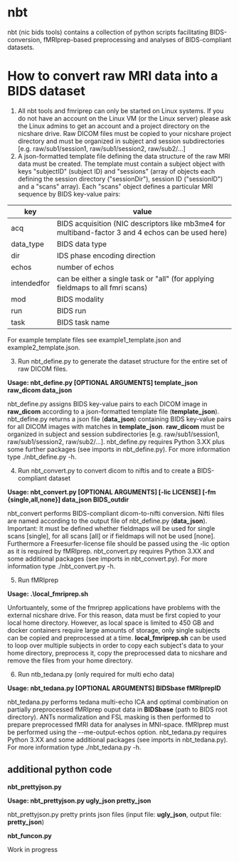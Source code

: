 # nbt

nbt (nic bids tools) contains a collection of python scripts facilitating BIDS-conversion, fMRIprep-based preprocessing and analyses of BIDS-compliant datasets.

# How to convert raw MRI data into a BIDS dataset  

1. All nbt tools and fmriprep can only be started on Linux systems. If you do not have an account on the Linux VM (or the Linux server) please ask the Linux admins to get an account and a project directory on the nicshare drive. Raw DICOM files must be copied to your nicshare project directory and must be organized in subject and session subdirectories [e.g. raw/sub1/session1, raw/sub1/session2, raw/sub2/...]
2. A json-formatted template file defining the data structure of the raw MRI data must be created. The template must contain a subject object with keys "subjectID" (subject ID) and "sessions" (array of objects each defining the session directory ("sessionDir"), session ID ("sessionID") and a "scans" array). Each "scans" object defines a particular MRI sequence by BIDS key-value pairs:

|key|value|
|---|-----|
|acq|BIDS acquisition (NIC descriptors like mb3me4 for multiband-factor 3 and 4 echos can be used here)|
|data_type|BIDS data type|
|dir|IDS phase encoding direction|
|echos|number of echos|
|intendedfor|can be either a single task or "all" (for applying fieldmaps to all fmri scans)|
|mod|BIDS modality|
|run|BIDS run|
|task|BIDS task name|

For example template files see example1_template.json and example2_template.json.

3. Run nbt_define.py to generate the dataset structure for the entire set of raw DICOM files.

**Usage: nbt_define.py [OPTIONAL ARGUMENTS] template_json  raw_dicom data_json**

nbt_define.py assigns BIDS key-value pairs to each DICOM image in **raw_dicom** according to a json-formatted template file (**template_json**). nbt_define.py returns a json file (**data_json**) containing BIDS key-value pairs for all DICOM images with matches in **template_json**. **raw_dicom** must be organized in subject and session subdirectories [e.g. raw/sub1/session1, raw/sub1/session2, raw/sub2/...]. nbt_define.py requires Python 3.XX plus some further packages (see imports in nbt_define.py). For more information type ./nbt_define.py -h.

4. Run nbt_convert.py to convert dicom to niftis and to create a BIDS-compliant dataset  

**Usage: nbt_convert.py [OPTIONAL ARGUMENTS] [-lic LICENSE] [-fm {single,all,none}] data_json BIDS_outdir**

nbt_convert performs BIDS-compliant dicom-to-nifti conversion. Nifti files are named according to the output file of nbt_define.py (**data_json**). Important: It must be defined whether fieldmaps will be used for single scans [single], for all scans [all] or if fieldmaps will not be used [none]. Furthermore a Freesurfer-license file should be passed using the -lic option as it is required by fMRIprep. nbt_convert.py requires Python 3.XX and some additional packages (see imports in nbt_convert.py). For more information type ./nbt_convert.py -h.

5. Run fMRIprep

**Usage: .\local_fmriprep.sh**

Unfortuantely, some of the fmriprep applications have problems with the external nicshare drive. For this reason, data must be first copied to your local home directory. However, as local space is limited to 450 GB and docker containers require large amounts of storage, only single subjects can be copied and preprocessed at a time. **local_fmriprep.sh** can be used to loop over multiple subjects in order to copy each subject's data to your home directory, preprocess it, copy the preprocessed data to nicshare and remove the files from your home directory. 

6. Run ntb_tedana.py (only required for multi echo data)

**Usage: nbt_tedana.py [OPTIONAL ARGUMENTS] BIDSbase fMRIprepID**

nbt_tedana.py performs tedana multi-echo ICA and optimal combination on partially preprocessed fMRIprep ouput data in **BIDSbase** (path to BIDS root directory). ANTs normalization and FSL masking is then performed to prepare preprocessed fMRI data for analyses in MNI-space. fMRIprep must be performed using the --me-output-echos option. nbt_tedana.py requires Python 3.XX and some additional packages (see imports in nbt_tedana.py). For more information type ./nbt_tedana.py -h.

## additional python code

**nbt_prettyjson.py**

**Usage: nbt_prettyjson.py ugly_json pretty_json**

nbt_prettyjson.py pretty prints json files (input file: **ugly_json**, output file: **pretty_json**)

**nbt_funcon.py**

Work in progress
